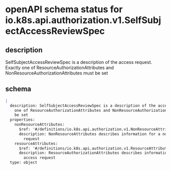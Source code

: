 # openAPI schema status for io.k8s.api.authorization.v1.SelfSubjectAccessReviewSpec

## description

SelfSubjectAccessReviewSpec is a description of the access request.  Exactly one of ResourceAuthorizationAttributes and NonResourceAuthorizationAttributes must be set

## schema

```yaml
|
  description: SelfSubjectAccessReviewSpec is a description of the access request.  Exactly
    one of ResourceAuthorizationAttributes and NonResourceAuthorizationAttributes must
    be set
  properties:
    nonResourceAttributes:
      $ref: '#/definitions/io.k8s.api.authorization.v1.NonResourceAttributes'
      description: NonResourceAttributes describes information for a non-resource access
        request
    resourceAttributes:
      $ref: '#/definitions/io.k8s.api.authorization.v1.ResourceAttributes'
      description: ResourceAuthorizationAttributes describes information for a resource
        access request
  type: object

```
